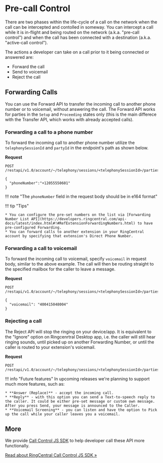 # Pre-call Control

There are two phases within the life-cycle of a call on the network when the call can be intercepted and contolled in someway. You can intercept a call while it is in-flight and being routed on the network (a.k.a. "pre-call control") and when the call has been connected with a destination (a.k.a. "active-call control"). 

The actions a developer can take on a call prior to it being connected or answered are:

* Forward the call
* Send to voicemail
* Reject the call

## Forwarding Calls

You can use the Forward API to transfer the incoming call to another phone number or to voicemail, without answering the call. The Forward API works for parties in the `Setup` and `Proceeding` states only (this is the main differece with the Transfer API, which works with already accepted calls). 

### Forwarding a call to a phone number

To forward the incoming call to another phone number utilize the `telephonySessionId` and `partyId` in the endpoint's path as shown below.

**Request**

```http
POST /restapi/v1.0/account/~/telephony/sessions/<telephonySessionId>/parties/<partyId>/forward

{
  "phoneNumber":"+12055550601"
}
```

!!! note "The `phoneNumber` field in the request body should be in e164 format"

!!! tip "Tips"
    
    * You can configure the pre-set numbers on the list via [Forwarding Number List API](https://developers.ringcentral.com/api-docs/latest/index.html#!#RefExtensionForwardingNumbers.html) to have pre-configured Forwarding.
    * You can forward calls to another extension in your RingCentral account by specifying that extension's Direct Phone Number.

### Forwarding a call to voicemail

To forward the incoming call to voicemail, specify `voicemail` in request body, similar to the above example. The call will then be routing straight to the specified mailbox for the caller to leave a message.

**Request**

```http
POST /restapi/v1.0/account/~/telephony/sessions/<telephonySessionId>/parties/<partyId>/forward

{
  "voicemail": "400415048004"
}
```

### Rejecting a call

The Reject API will stop the ringing on your device/app. It is equivalent to the "Ignore" option on Ringcenrtral Desktop app, i.e. the caller will still hear ringing sounds, until picked up on another Forwarding Number, or until the caller is routed to your extension's voicemail.

**Request**

```http
POST /restapi/v1.0/account/~/telephony/sessions/<telephonySessionId>/parties/<partyId>/reject
```

!!! info "Future features"
    In upcoming releases we're planning to support much more features, such as:
    
    * **Answer (Replace)** - accept the incoming call.
    * **Reply** - with this option you can send a Text-to-speech reply to the caller. It could be either pre-set message or custom own message. After you press Send, your message is announced to the Caller.
    * **Voicemail Screening** - you can listen and have the option to Pick up the call while your caller leaves you a voicemail.

## More

We provide [Call Control JS SDK](https://github.com/ringcentral/ringcentral-call-control-js) to help developer call these API more functionally.

<a class="btn btn-primary" href="https://github.com/ringcentral/ringcentral-call-control-js">Read about RingCentral Call Control JS SDK &raquo;</a>
